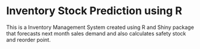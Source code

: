# Inventory Stock Prediction using R

This is a Inventory Management System created using R and Shiny package that forecasts next month sales demand and also calculates safety stock and reorder point.
